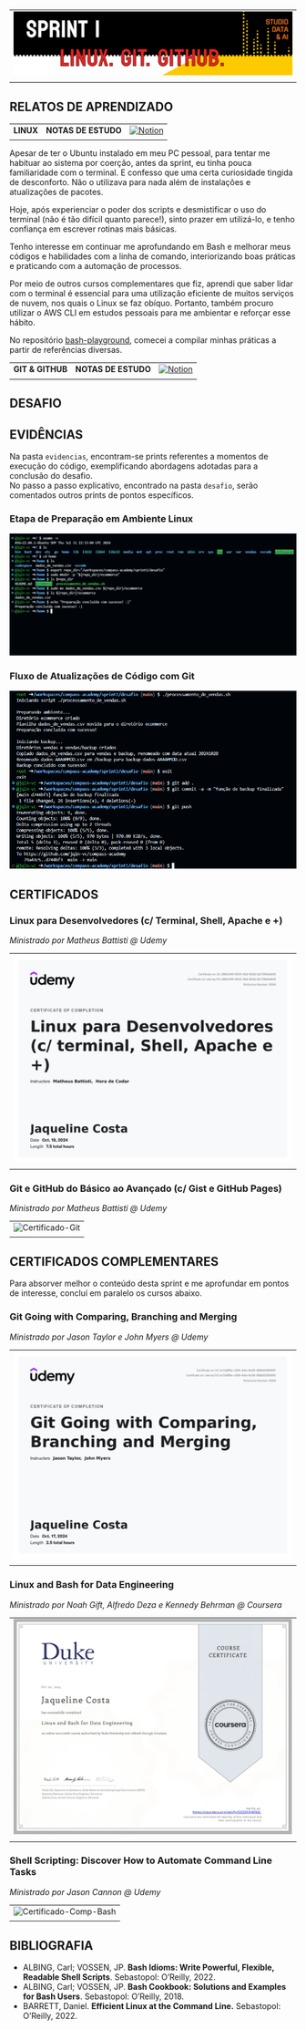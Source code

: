 #

||
|---|
|![Banner](/assets/banner-sprint1.png)|
||

## RELATOS DE APRENDIZADO

| | | |
|:---|---|---:|
|**LINUX**|**NOTAS DE ESTUDO**|[![Notion](https://img.shields.io/badge/Notion-%23000000.svg?style=for-the-badge&logo=notion&logoColor=white )](https://www.notion.so/Linux-Bash-11f0d30eb94d80e88db7df6abc848b61#1200d30eb94d8004b5f1db8f37bf2248)|
| | | |

Apesar de ter o Ubuntu instalado em meu PC pessoal, para tentar me habituar ao sistema por coerção, antes da sprint, eu tinha pouca familiaridade com o terminal. E confesso que uma certa curiosidade tingida de desconforto. Não o utilizava para nada além de instalações e atualizações de pacotes.  

Hoje, após experienciar o poder dos scripts e desmistificar o uso do terminal (não é tão difícil quanto parece!), sinto prazer em utilizá-lo, e tenho confiança em escrever rotinas mais básicas.  

Tenho interesse em continuar me aprofundando em Bash e melhorar meus códigos e habilidades com a linha de comando, interiorizando boas práticas e praticando com a automação de processos.  

Por meio de outros cursos complementares que fiz, aprendi que saber lidar com o terminal é essencial para uma utilização eficiente de muitos serviços de nuvem, nos quais o Linux se faz obíquo. Portanto, também procuro utilizar o AWS CLI em estudos pessoais para me ambientar e reforçar esse hábito.

No repositório [bash-playground](https://github.com/jqln-vc/bash-playground), comecei a compilar minhas práticas a partir de referências diversas.

| | | |
|:---|---|---:|
|**GIT & GITHUB**|**NOTAS DE ESTUDO**|[![Notion](https://img.shields.io/badge/Notion-%23000000.svg?style=for-the-badge&logo=notion&logoColor=white )](https://www.notion.so/Git-1210d30eb94d80b296fafde3fbc00d20)|
| | | |

## DESAFIO

## EVIDÊNCIAS

Na pasta `evidencias`, encontram-se prints referentes a momentos de execução do código, exemplificando abordagens adotadas para a conclusão do desafio.  
No passo a passo explicativo, encontrado na pasta `desafio`, serão comentados outros prints de pontos específicos.

### Etapa de Preparação em Ambiente Linux

![Preparação](evidencias/1-preparacao.png)

### Fluxo de Atualizações de Código com Git

![Preparação](evidencias/2-commits.png)

## CERTIFICADOS

### Linux para Desenvolvedores (c/ Terminal, Shell, Apache e +)

*Ministrado por Matheus Battisti @ Udemy*

| |
|---|
|![Certificado-Linux](certificados/certificado-linux.jpg)|
||

### Git e GitHub do Básico ao Avançado (c/ Gist e GitHub Pages)

*Ministrado por Matheus Battisti @ Udemy*

| |
|---|
|![Certificado-Git](certificados/)|
||

## CERTIFICADOS COMPLEMENTARES

Para absorver melhor o conteúdo desta sprint e me aprofundar em pontos de interesse, concluí em paralelo os cursos abaixo.

### Git Going with Comparing, Branching and Merging

*Ministrado por Jason Taylor e John Myers @ Udemy*

| |
|---|
|![Certificado-Git](certificados/certificado-complementar-git.jpg)|
||

### Linux and Bash for Data Engineering

*Ministrado por Noah Gift, Alfredo Deza e Kennedy Behrman @ Coursera*

| |
|---|
|![Certificado-Comp-Bash](certificados/certificado-complementar-linux-bash.jpg)|
||

### Shell Scripting: Discover How to Automate Command Line Tasks

*Ministrado por Jason Cannon @ Udemy*

| |
|---|
|![Certificado-Comp-Bash](certificados/)|
||

## BIBLIOGRAFIA

* ALBING, Carl; VOSSEN, JP. **Bash Idioms: Write Powerful, Flexible, Readable Shell Scripts**. Sebastopol: O’Reilly, 2022.
* ALBING, Carl; VOSSEN, JP. **Bash Cookbook: Solutions and Examples for Bash Users**. Sebastopol: O’Reilly, 2018.
* BARRETT, Daniel. **Efficient Linux at the Command Line.** Sebastopol: O’Reilly, 2022.
